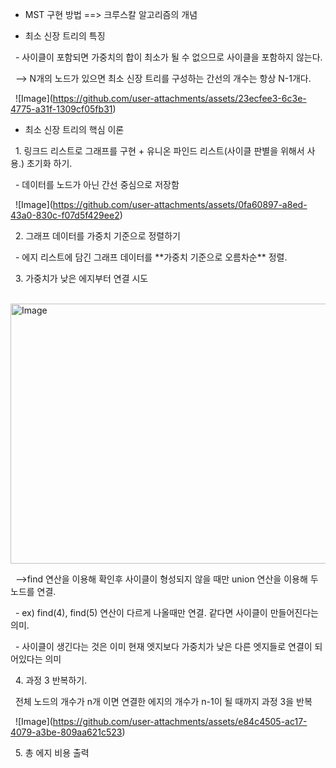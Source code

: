 * MST 구현 방법 ==> 크루스칼 알고리즘의 개념



* 최소 신장 트리의 특징

&nbsp;  - 사이클이 포함되면 가중치의 합이 최소가 될 수 없으므로 사이클을 포함하지 않는다.

&nbsp;	--> N개의 노드가 있으면 최소 신장 트리를 구성하는 간선의 개수는 항상 N-1개다.

&nbsp;	!\[Image](https://github.com/user-attachments/assets/23ecfee3-6c3e-4775-a31f-1309cf05fb31)

* 최소 신장 트리의 핵심 이론

&nbsp;   1. 링크드 리스트로 그래프를 구현 + 유니온 파인드 리스트(사이클 판별을 위해서 사용.) 초기화 하기. 

&nbsp;	- 데이터를 노드가 아닌 간선 중심으로 저장함

&nbsp;     !\[Image](https://github.com/user-attachments/assets/0fa60897-a8ed-43a0-830c-f07d5f429ee2)

&nbsp;   2. 그래프 데이터를 가중치 기준으로 정렬하기

&nbsp;      - 에지 리스트에 담긴 그래프 데이터를 \*\*가중치 기준으로 오름차순\*\* 정렬.

&nbsp;   3. 가중치가 낮은 에지부터 연결 시도

&nbsp;	<img width="890" height="416" alt="Image" src="https://github.com/user-attachments/assets/9214e694-fb54-4a5e-bdca-af9f7bc3820f" />

&nbsp;      —>find 연산을 이용해 확인후 사이클이 형성되지 않을 때만 union 연산을 이용해 두 노드를 연결.

&nbsp;            - ex) find(4), find(5) 연산이 다르게 나올때만 연결. 같다면 사이클이 만들어진다는 의미.

&nbsp;            - 사이클이 생긴다는 것은 이미 현재 엣지보다 가중치가 낮은 다른 엣지들로 연결이 되어있다는 의미

&nbsp;    4. 과정 3 반복하기.

&nbsp;	전체 노드의 개수가 n개 이면 연결한 에지의 개수가 n-1이 될 때까지 과정 3을 반복

&nbsp;	!\[Image](https://github.com/user-attachments/assets/e84c4505-ac17-4079-a3be-809aa621c523)

&nbsp;    5. 총 에지 비용 출력 

